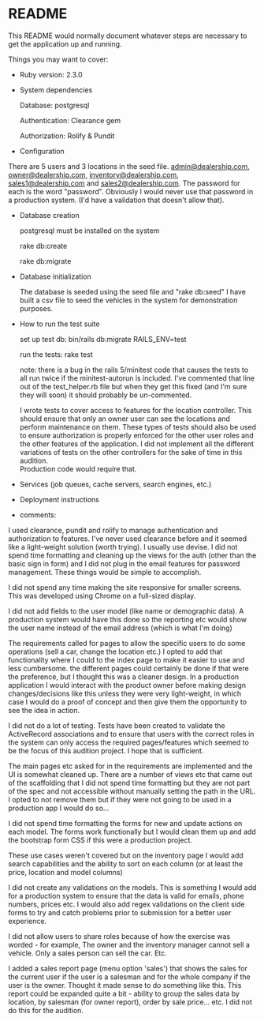 # README

This README would normally document whatever steps are necessary to get the
application up and running.

Things you may want to cover:

* Ruby version: 2.3.0

* System dependencies

    Database: postgresql
    
    Authentication: Clearance gem
    
    Authorization: Rolify & Pundit

* Configuration

There are 5 users and 3 locations in the seed file.  admin@dealership.com, owner@dealership.com, inventory@dealership.com, 
sales1@dealership.com and sales2@dealership.com.   The password for each is the word "password".  Obviously I 
would never use that password in a production system.  (I'd have a validation that doesn't allow that).

* Database creation

    postgresql must be installed on the system
    
    rake db:create
    
    rake db:migrate
    

* Database initialization

    The database is seeded using the seed file and "rake db:seed"  I have built a csv file to seed the vehicles in the 
    system for demonstration purposes.
    
    

* How to run the test suite

    set up test db:   bin/rails db:migrate RAILS_ENV=test
    
    run the tests:  rake test
    
    note:  there is a bug in the rails 5/minitest code that causes the tests to all run twice if the minitest-autorun
    is included.  I've commented that line out of the test_helper.rb file but when they get this fixed (and I'm sure
    they will soon) it should probably be un-commented.
    
    I wrote tests to cover access to features for the location controller.  This should ensure that only an owner user
    can see the locations and perform maintenance on them.  These types of tests should also be used to ensure
    authorization is properly enforced for the other user roles and the other features of the application.  I did not
    implement all the different variations of tests on the other controllers for the sake of time in this audition.  
    Production code would require that.
    

* Services (job queues, cache servers, search engines, etc.)

* Deployment instructions

* comments:

I used clearance, pundit and rolify to manage authentication and authorization to features.  I've never used clearance before
and it seemed like a light-weight solution (worth trying).  I usually use devise.  I did not spend time formatting
and cleaning up the views for the auth (other than the basic sign in form) and I did not plug in the email features 
for password management.  These things would be simple to accomplish.


I did not spend any time making the site responsive for smaller screens.  This was developed using Chrome on a full-sized
display.


I did not add fields to the user model (like name or demographic data).  A production system would have this done so the 
 reporting etc would show the user name instead of the email address (which is what I'm doing)
 

The requirements called for pages to allow the specific users to do some operations (sell a car, change the location etc.)
I opted to add that functionality where I could to the index page to make it easier to use and less cumbersome.
the different pages could certainly be done if that were the preference, but I thought this was a cleaner design. 
In a production application I would interact with the product owner before making design changes/decisions like this
unless they were very light-weight, in which case I would do a proof of concept and then give them the opportunity
to see the idea in action.


I did not do a lot of testing.  Tests have been created to validate the ActiveRecord associations and to ensure that 
users with the correct roles in the system can only access the required pages/features which seemed to be the focus
of this audition project.   I hope that is sufficient.


The main pages etc asked for in the requirements are implemented and the UI is somewhat cleaned up.  There are a number
of views etc that came out of the scaffolding that I did not spend time formatting but they are not part of the spec
and not accessible without manually setting the path in the URL.  I opted to not remove them but if they were not going
to be used in a production app I would do so...


I did not spend time formatting the forms for new and update actions on each model.  The forms work functionally
but I would clean them up and add the bootstrap form CSS if this were a production project.

 
These use cases weren't covered but on the inventory page I would add search capabilities and the ability
 to sort on each column (or at least the price, location and model columns)


I did not create any validations on the models.  This is something I would add for a production system to 
ensure that the data is valid for emails, phone numbers, prices etc.  I would also add regex validations
on the client side forms to try and catch problems prior to submission for a better user experience.


I did not allow users to share roles because of how the exercise was worded - for example, The owner and the 
inventory manager cannot sell a vehicle.  Only a sales person can sell the car.  Etc.


I added a sales report page (menu option 'sales') that shows the sales for the current user if the user is
a salesman and for the whole company if the user is the owner.  Thought it made sense to do something like this.
This report could be expanded quite a bit - ability to group the sales data by location, by salesman (for owner report),
order by sale price... etc.  I did not do this for the audition.